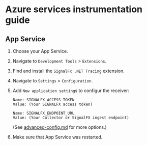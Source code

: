 # Azure services instrumentation guide

## App Service

1. Choose your App Service.
2. Navigate to `Development Tools` > `Extensions`.
3. Find and install the `SignalFx .NET Tracing` extension.
4. Navigate to `Settings` > `Configuration`.
5. Add `New application setting`s to configur the receiver: 

    ```
    Name: SIGNALFX_ACCESS_TOKEN 
    Value: (Your SIGNALFX access token)

    Name: SIGNALFX_ENDPOINT_URL
    Value: (Your Collector or SignalFX ingest endpoint)
    ```
    (See [advanced-config.md](advanced-config.md) for more options.)
6. Make sure that App Service was restarted.